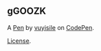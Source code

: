 gGOOZK
------


A [Pen](https://codepen.io/vuyisile/pen/gGOOZK) by [vuyisile](https://codepen.io/vuyisile) on [CodePen](https://codepen.io).

[License](https://codepen.io/vuyisile/pen/gGOOZK/license).